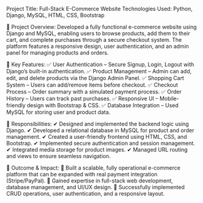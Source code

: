 Project Title: Full-Stack E-Commerce Website
Technologies Used: Python, Django, MySQL, HTML, CSS, Bootstrap

🔹 Project Overview:
Developed a fully functional e-commerce website using Django and MySQL, enabling users to browse products, add them to their cart, and complete purchases through a secure checkout system. The platform features a responsive design, user authentication, and an admin panel for managing products and orders.

🔹 Key Features:
✅ User Authentication – Secure Signup, Login, Logout with Django’s built-in authentication.
✅ Product Management – Admin can add, edit, and delete products via the Django Admin Panel.
✅ Shopping Cart System – Users can add/remove items before checkout.
✅ Checkout Process – Order summary with a simulated payment process.
✅ Order History – Users can track past purchases.
✅ Responsive UI – Mobile-friendly design with Bootstrap & CSS.
✅ Database Integration – Used MySQL for storing user and product data.

🔹 Responsibilities:
✔ Designed and implemented the backend logic using Django.
✔ Developed a relational database in MySQL for product and order management.
✔ Created a user-friendly frontend using HTML, CSS, and Bootstrap.
✔ Implemented secure authentication and session management.
✔ Integrated media storage for product images.
✔ Managed URL routing and views to ensure seamless navigation.

🔹 Outcome & Impact:
📌 Built a scalable, fully operational e-commerce platform that can be expanded with real payment integration (Stripe/PayPal).
📌 Gained expertise in full-stack web development, database management, and UI/UX design.
📌 Successfully implemented CRUD operations, user authentication, and a responsive layout.

